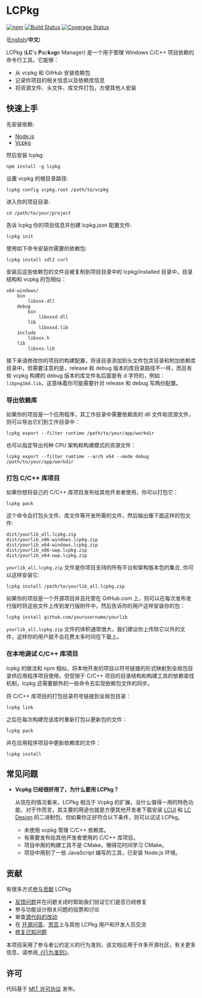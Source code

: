# LCPkg

[![npm](https://img.shields.io/npm/v/lcpkg)](http://npmjs.com/package/lcpkg)
[![Build Status](https://travis-ci.org/lc-soft/lcpkg.svg?branch=develop)](https://travis-ci.org/lc-soft/lcpkg)
[![Coverage Status](https://coveralls.io/repos/github/lc-soft/lcpkg/badge.svg?branch=develop)](https://coveralls.io/github/lc-soft/lcpkg?branch=develop)

([English](README.md)/**中文**)

LCPkg (**LC**'s **P**ac**k**a**g**e Manager) 是一个用于管理 Windows C/C++ 项目依赖的命令行工具。它能够：

- 从 vcpkg 和 GitHub 安装依赖包
- 记录你项目的相关信息以及依赖库信息
- 将资源文件、头文件、库文件打包，方便其他人安装

## 快速上手

先安装依赖:

- [Node.js](https://nodejs.org/en/)
- [Vcpkg](https://github.com/microsoft/vcpkg)

然后安装 lcpkg:

    npm install -g lcpkg

设置 vcpkg 的根目录路径:

    lcpkg config vcpkg.root /path/to/vcpkg

进入你的项目目录:

    cd /path/to/your/project

告诉 lcpkg 你的项目信息并创建 lcpkg.json 配置文件:

    lcpkg init

使用如下命令安装你需要的依赖包:

    lcpkg install sdl2 curl

安装后这些依赖包的文件会被复制到项目目录中的 lcpkg/installed 目录中，目录结构和 vcpkg 的包相似：

    x64-windows/
        bin
            libxxx.dll
        debug
            bin
                libxxxd.dll
            lib
                libxxxd.lib
        include
            libxxx.h
        lib
            libxxx.lib

接下来请修改你的项目的构建配置，将该目录添加到头文件包含目录和附加依赖库目录中，但需要注意的是，release 和 debug 版本的库目录路径不一样，而且有些 vcpkg 构建的 debug 版本的库文件名后面是有 d 字符的，例如：`libpng16d.lib`，这意味着你可能需要针对 release 和 debug 写两份配置。

### 导出依赖库

如果你的项目是一个应用程序，其工作目录中需要依赖库的 dll 文件和资源文件，则可以导出它们到工作目录中：

    lcpkg export --filter runtime /path/to/your/app/workdir

也可以指定导出何种 CPU 架构和构建模式的资源文件：

    lcpkg export --filter rumtime --arch x64 --mode debug /path/to/your/app/workdir

### 打包 C/C++ 库项目

如果你想将自己的 C/C++ 库项目发布给其他开发者使用，你可以打包它：

    lcpkg pack

这个命令会打包头文件、库文件等开发所需的文件，然后输出像下面这样的包文件:

    dist/yourlib_all.lcpkg.zip
    dist/yourlib_x86-windows.lcpkg.zip
    dist/yourlib_x64-windows.lcpkg.zip
    dist/yourlib_x86-uwp.lcpkg.zip
    dist/yourlib_x64-uwp.lcpkg.zip

`yourlib_all.lcpkg.zip` 文件是你项目支持的所有平台和架构版本包的集合, 你可以这样安装它:

    lcpkg install /path/to/yourlib_all.lcpkg.zip

如果你的项目是一个开源项目并且托管在 GitHub.com 上，则可以在每次发布发行版时将这些文件上传到发行版附件中，然后告诉你的用户这样安装你的包：

    lcpkg install github.com/yourusername/yourlib

`yourlib_all.lcpkg.zip` 文件的体积通常很大，我们建议你上传除它以外的文件，这样你的用户就不会花费太多时间在下载上。

### 在本地调试 C/C++ 库项目

lcpkg 的做法和 npm 相似，将本地开发的项目以符号链接的形式映射到全局包目录供应用程序项目使用，但受限于 C/C++ 项目的目录结构和构建工具的依赖查找机制，lcpkg 还需要额外的一些命令去实现依赖包文件的同步。

将 C/C++ 库项目的打包目录符号链接到全局包目录：

    lcpkg link

之后在每次构建完该库时重新打包以更新包的文件：

    lcpkg pack

并在应用程序项目中更新依赖库的文件：

    lcpkg install

## 常见问题

- **Vcpkg 已经很好用了，为什么要用 LCPkg？**

  从现在的情况看来，LCPkg 相当于 Vcpkg 的扩展，没什么值得一用的特色功能，对于作而言，其主要的用途也就是方便其他开发者下载安装 [LCUI](https://github.com/lc-soft/lLCUI) 和 [LC Design](https://github.com/lc-ui/lc-design) 的二进制包，但如果你正好符合以下条件，则可以试试 LCPkg。

  - 未使用 vcpkg 管理 C/C++ 依赖库。
  - 有需要发布给其他开发者使用的 C/C++ 库项目。
  - 项目中用的构建工具不是 CMake，懒得花时间学习 CMake。
  - 项目中用到了一些 JavaScript 编写的工具，已安装 Node.js 环境。

## 贡献

有很多方式[参与贡献](CONTRIBUTING.zh-cn.md) LCPkg

- [反馈问题](https://github.com/lc-soft/lcpkg/issues)并在问题关闭时帮助我们验证它们是否已经修复
- 参与功能设计相关问题的投票和讨论
- 审查[源代码的改动](https://github.com/lc-soft/lcpkg/pulls)
- 在 [开源问答](https://www.oschina.net/question/ask)、[思否](https://segmentfault.com/)上与其他 LCPkg 用户和开发人员交流
- [修复已知问题](CONTRIBUTING.zh-cn.md)

本项目采用了参与者公约定义的行为准则，该文档应用于许多开源社区，有关更多信息，请参阅[《行为准则》](CODE_OF_CONDUCT.zh-cn.md)。

## 许可

代码基于 [MIT 许可协议](LICENSE) 发布。
